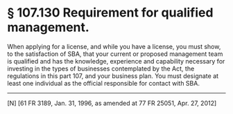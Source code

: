 # § 107.130   Requirement for qualified management.

When applying for a license, and while you have a license, you must show, to the satisfaction of SBA, that your current or proposed management team is qualified and has the knowledge, experience and capability necessary for investing in the types of businesses contemplated by the Act, the regulations in this part 107, and your business plan. You must designate at least one individual as the official responsible for contact with SBA. 



---

[N] [61 FR 3189, Jan. 31, 1996, as amended at 77 FR 25051, Apr. 27, 2012]




